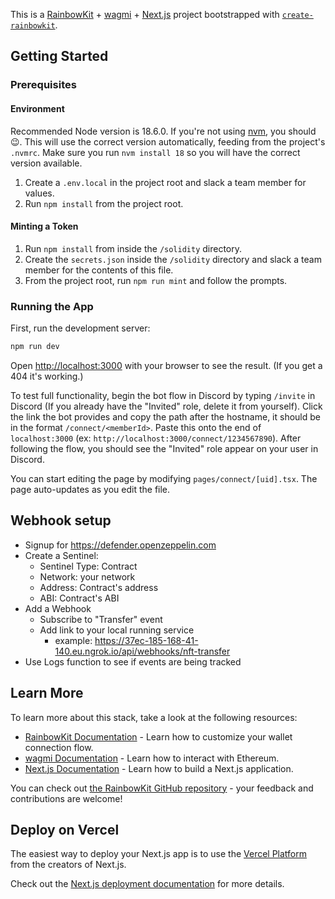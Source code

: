 This is a [RainbowKit](https://rainbowkit.com) + [wagmi](https://wagmi.sh) + [Next.js](https://nextjs.org/) project bootstrapped with [`create-rainbowkit`](https://github.com/rainbow-me/rainbowkit/tree/main/packages/create-rainbowkit).

## Getting Started

### Prerequisites

#### Environment

Recommended Node version is 18.6.0. If you're not using [nvm](https://github.com/nvm-sh/nvm), you should :wink:. This will use the correct version automatically, feeding from the project's `.nvmrc`. Make sure you run `nvm install 18` so you will have the correct version available.

1. Create a `.env.local` in the project root and slack a team member for values.
2. Run `npm install` from the project root.

#### Minting a Token

1. Run `npm install` from inside the `/solidity` directory.
2. Create the `secrets.json` inside the `/solidity` directory and slack a team member for the contents of this file.
3. From the project root, run `npm run mint` and follow the prompts.

### Running the App

First, run the development server:

```bash
npm run dev
```

Open [http://localhost:3000](http://localhost:3000) with your browser to see the result. (If you get a 404 it's working.)

To test full functionality, begin the bot flow in Discord by typing `/invite` in Discord (If you already have the "Invited" role, delete it from yourself). Click the link the bot provides and copy the path after the hostname, it should be in the format `/connect/<memberId>`. Paste this onto the end of `localhost:3000` (ex: `http://localhost:3000/connect/1234567890`). After following the flow, you should see the "Invited" role appear on your user in Discord.

You can start editing the page by modifying `pages/connect/[uid].tsx`. The page auto-updates as you edit the file.

## Webhook setup

- Signup for https://defender.openzeppelin.com
- Create a Sentinel:
  - Sentinel Type: Contract
  - Network: your network
  - Address: Contract's address
  - ABI: Contract's ABI
- Add a Webhook
  - Subscribe to "Transfer" event
  - Add link to your local running service
    - example: https://37ec-185-168-41-140.eu.ngrok.io/api/webhooks/nft-transfer
- Use Logs function to see if events are being tracked

## Learn More

To learn more about this stack, take a look at the following resources:

- [RainbowKit Documentation](https://rainbowkit.com) - Learn how to customize your wallet connection flow.
- [wagmi Documentation](https://wagmi.sh) - Learn how to interact with Ethereum.
- [Next.js Documentation](https://nextjs.org/docs) - Learn how to build a Next.js application.

You can check out [the RainbowKit GitHub repository](https://github.com/rainbow-me/rainbowkit) - your feedback and contributions are welcome!

## Deploy on Vercel

The easiest way to deploy your Next.js app is to use the [Vercel Platform](https://vercel.com/new?utm_medium=default-template&filter=next.js&utm_source=create-next-app&utm_campaign=create-next-app-readme) from the creators of Next.js.

Check out the [Next.js deployment documentation](https://nextjs.org/docs/deployment) for more details.
